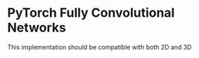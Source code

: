 # PyTorch Fully Convolutional Networks

This implementation should be compatible with both 2D and 3D
